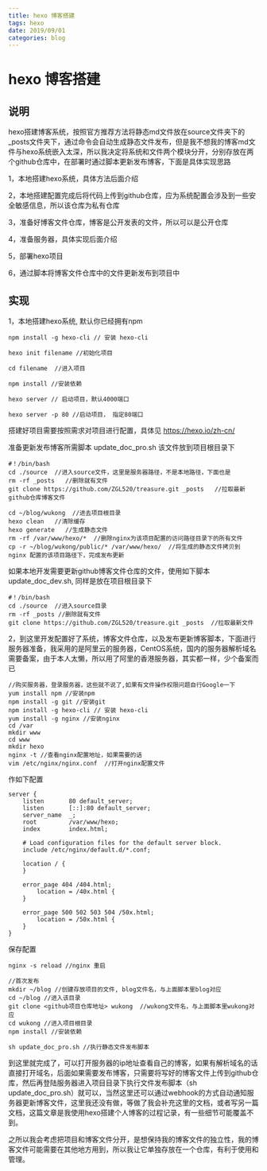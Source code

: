 ```yaml
---
title: hexo 博客搭建
tags: hexo
date: 2019/09/01
categories: blog
---
```


# hexo 博客搭建

## 说明

hexo搭建博客系统，按照官方推荐方法将静态md文件放在source文件夹下的_posts文件夹下，通过命令会自动生成静态文件发布，但是我不想我的博客md文件与hexo系统嵌入太深，所以我决定将系统和文件两个模块分开，分别存放在两个github仓库中，在部署时通过脚本更新发布博客，下面是具体实现思路

1，本地搭建hexo系统，具体方法后面介绍

2，本地搭建配置完成后将代码上传到github仓库，应为系统配置会涉及到一些安全敏感信息，所以该仓库为私有仓库

3，准备好博客文件仓库，博客是公开发表的文件，所以可以是公开仓库

4，准备服务器，具体实现后面介绍

5，部署hexo项目

6，通过脚本将博客文件仓库中的文件更新发布到项目中


## 实现

1，本地搭建hexo系统, 默认你已经拥有npm

    npm install -g hexo-cli // 安装 hexo-cli

    hexo init filename //初始化项目

    cd filename  //进入项目

    npm install //安装依赖

    hexo server // 启动项目，默认4000端口

    hexo server -p 80 //启动项目， 指定80端口

搭建好项目需要按照需求对项目进行配置，具体见 https://hexo.io/zh-cn/

准备更新发布博客所需脚本 update_doc_pro.sh 该文件放到项目根目录下

    #！/bin/bash
    cd ./source  //进入source文件，这里是服务器路径，不是本地路径，下面也是
    rm -rf _posts   //删除就有文件
    git clone https://github.com/ZGL520/treasure.git _posts   //拉取最新github仓库博客文件

    cd ~/blog/wukong  //进去项目根目录
    hexo clean   //清除缓存
    hexo generate   //生成静态文件
    rm -rf /var/www/hexo/*  //删除nginx为该项目配置的访问路径目录下的所有文件
    cp -r ~/blog/wukong/public/* /var/www/hexo/  //将生成的静态文件拷贝到 nginx 配置的该项目路径下，完成发布更新

如果本地开发需要更新github博客文件仓库的文件，使用如下脚本 update_doc_dev.sh, 同样是放在项目根目录下

    #！/bin/bash
    cd ./source  //进入source目录
    rm -rf _posts //删除就有文件
    git clone https://github.com/ZGL520/treasure.git _posts  //拉取最新文件


2，到这里开发配置好了系统，博客文件仓库，以及发布更新博客脚本，下面进行服务器准备，我采用的是阿里云的服务器，CentOS系统，国内的服务器解析域名需要备案，由于本人太懒，所以用了阿里的香港服务器，其实都一样，少个备案而已

    //购买服务器，登录服务器，这些就不说了,如果有文件操作权限问题自行Google一下
    yum install npm //安装npm
    npm install -g git //安装git
    npm install -g hexo-cli // 安装 hexo-cli
    yum install -g nginx //安装nginx
    cd /var
    mkdir www
    cd www
    mkdir hexo
    nginx -t //查看nginx配置地址，如果需要的话
    vim /etc/nginx/nginx.conf  //打开nginx配置文件

作如下配置

```
server {
    listen       80 default_server;
    listen       [::]:80 default_server;
    server_name  _;
    root         /var/www/hexo;
    index        index.html;

    # Load configuration files for the default server block.
    include /etc/nginx/default.d/*.conf;

    location / {
    }

    error_page 404 /404.html;
        location = /40x.html {
    }

    error_page 500 502 503 504 /50x.html;
        location = /50x.html {
    }
}
```

保存配置

    nginx -s reload //nginx 重启

    //首次发布
    mkdir ~/blog //创建存放项目的文件, blog文件名，与上面脚本里blog对应
    cd ~/blog //进入该目录
    git clone <github项目仓库地址> wukong  //wukong文件名，与上面脚本里wukong对应
    cd wukong //进入项目根目录
    npm install //安装依赖
    
    sh update_doc_pro.sh //执行静态文件发布脚本

到这里就完成了，可以打开服务器的ip地址查看自己的博客，如果有解析域名的话直接打开域名，后面如果需要发布博客，只需要将写好的博客文件上传到github仓库，然后再登陆服务器进入项目目录下执行文件发布脚本（sh update_doc_pro.sh）就可以，当然这里还可以通过webhook的方式自动通知服务器更新博客文件，这里我还没有做，等做了我会补充这里的文档，或者写另一篇文档，这篇文章是我使用hexo搭建个人博客的过程记录，有一些细节可能覆盖不到。

之所以我会考虑把项目和博客文件分开，是想保持我的博客文件的独立性，我的博客文件可能需要在其他地方用到，所以我让它单独存放在一个仓库，有利于使用和管理。





